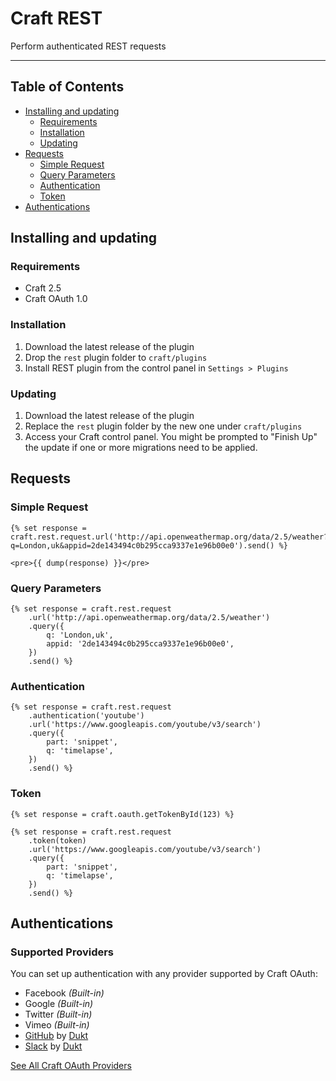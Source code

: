 # Craft REST

Perform authenticated REST requests

-------------------------------------------

## Table of Contents

- [Installing and updating](#installing-and-updating)
    - [Requirements](#requirements)
    - [Installation](#installation)
    - [Updating](#updating)
- [Requests](#requests)
    - [Simple Request](#simple-request)
    - [Query Parameters](#query-parameters)
    - [Authentication](#authentication)
    - [Token](#token)
- [Authentications](#authentications)

## Installing and updating

### Requirements

- Craft 2.5
- Craft OAuth 1.0

### Installation

1. Download the latest release of the plugin
2. Drop the `rest` plugin folder to `craft/plugins`
3. Install REST plugin from the control panel in `Settings > Plugins`

### Updating

1. Download the latest release of the plugin
2. Replace the `rest` plugin folder by the new one under `craft/plugins`
3. Access your Craft control panel. You might be prompted to "Finish Up" the update if one or more migrations need to be applied.

## Requests

### Simple Request

    {% set response = craft.rest.request.url('http://api.openweathermap.org/data/2.5/weather?q=London,uk&appid=2de143494c0b295cca9337e1e96b00e0').send() %}

    <pre>{{ dump(response) }}</pre>

### Query Parameters

    {% set response = craft.rest.request
        .url('http://api.openweathermap.org/data/2.5/weather')
        .query({
            q: 'London,uk',
            appid: '2de143494c0b295cca9337e1e96b00e0',
        })
        .send() %}

### Authentication

    {% set response = craft.rest.request
        .authentication('youtube')
        .url('https://www.googleapis.com/youtube/v3/search')
        .query({
            part: 'snippet',
            q: 'timelapse',
        })
        .send() %}

### Token


    {% set response = craft.oauth.getTokenById(123) %}

    {% set response = craft.rest.request
        .token(token)
        .url('https://www.googleapis.com/youtube/v3/search')
        .query({
            part: 'snippet',
            q: 'timelapse',
        })
        .send() %}

## Authentications

### Supported Providers

You can set up authentication with any provider supported by Craft OAuth:

- Facebook _(Built-in)_
- Google _(Built-in)_
- Twitter _(Built-in)_
- Vimeo _(Built-in)_
- [GitHub](https://github.com/dukt/craft-github) by [Dukt](https://dukt.net/)
- [Slack](https://github.com/dukt/craft-slack) by [Dukt](https://dukt.net/)

[See All Craft OAuth Providers](https://dukt.net/craft/oauth/docs/providers)
